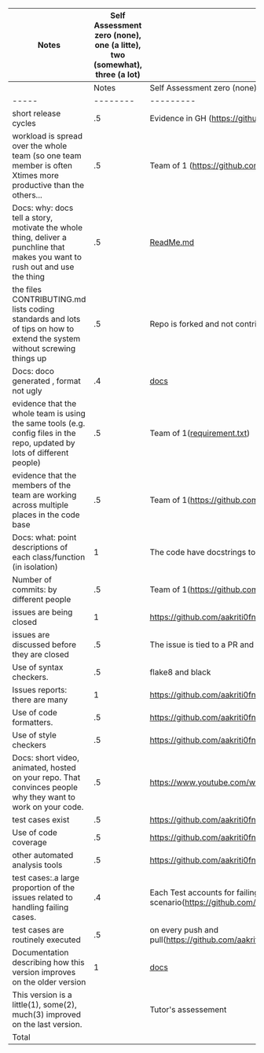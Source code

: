 | Notes|Self Assessment  zero (none), one (a litte), two (somewhat), three (a lot)| Evidence|
|-----|--------|---------|
|| Notes|Self Assessment  zero (none), one (a litte), two (somewhat), three (a lot)| Evidence|
|-----|--------|---------|
|short release cycles|.5|Evidence in GH  (https://github.com/aakriti0fnu/cheapBuy/graphs/contributors)|
| workload is spread over the whole team (so one team member is often Xtimes more productive than the others...|.5|Team of 1 (https://github.com/aakriti0fnu/cheapBuy/commits/dev_aakriti)|
| Docs: why: docs tell a story, motivate the whole thing, deliver a punchline that makes you want to rush out and use the thing|.5| [ReadMe.md](https://github.com/aakriti0fnu/cheapBuy/blob/dev_aakriti/README.md)|
| the files CONTRIBUTING.md lists coding standards and lots of tips on how to extend the system without screwing things up| .5|Repo is forked and not contributed to the original branch |
|Docs: doco generated , format not ugly| .4|[docs](./Code_Description_phase2.pdf)|
|evidence that the whole team is using the same tools (e.g. config files in the repo, updated by lots of different people)|.5 |Team of 1([requirement.txt](https://github.com/aakriti0fnu/cheapBuy/blob/dev_aakriti/requirements.txt))|
|evidence that the members of the team are working across multiple places in the code base| .5| Team of 1(https://github.com/aakriti0fnu/cheapBuy/commits/dev_aakriti)|
|Docs: what: point descriptions of each class/function (in isolation)| 1|The code have docstrings to describe functionality of each function.Also it is in [docs](./Code_Description_phase2.pdf) folder |
|Number of commits: by different people| .5|Team of 1(https://github.com/aakriti0fnu/cheapBuy/graphs/contributors)|
|issues are being closed| 1| https://github.com/aakriti0fnu/cheapBuy/issues?q=is%3Aissue+is%3Aclosed|
|issues are discussed before they are closed|.5 |The issue is tied to a PR and closed when merged.|
| Use of syntax checkers.|.5 |flake8 and black |
|Issues reports: there are many |1| https://github.com/aakriti0fnu/cheapBuy/issues|
|Use of code formatters. | .5| https://github.com/aakriti0fnu/cheapBuy/blob/dev_aakriti/.github/workflows/code_formatter.yml|
|Use of style checkers| .5 | https://github.com/aakriti0fnu/cheapBuy/blob/dev_aakriti/.github/workflows/style_checker.yml |
| Docs: short video, animated, hosted on your repo. That convinces people why they want to work on your code.| .5|https://www.youtube.com/watch?v=Rd5pno8FuD4|
|test cases exist| .5| https://github.com/aakriti0fnu/cheapBuy/tree/dev_aakriti/tests|
|Use of code coverage| .5 | https://github.com/aakriti0fnu/cheapBuy/tree/dev_aakriti/.github/workflows|
|other automated analysis tools| .5 | https://github.com/aakriti0fnu/cheapBuy/blob/dev_aakriti/.github/workflows/unit_test.yml|
 |test cases:.a large proportion of the issues related to handling failing cases.| .4| Each Test accounts for failing scenario(https://github.com/aakriti0fnu/cheapBuy/tree/dev_aakriti/tests) |
|test cases are routinely executed| .5| on every push and pull(https://github.com/aakriti0fnu/cheapBuy/blob/dev_aakriti/.github/workflows/unit_test.yml)|
| Documentation describing how this version improves on the older version| 1| [docs](./updated_version_CheapBuy.pdf)|
|This version is a little(1), some(2), much(3) improved on the last version.| |Tutor's assessement|
|Total| | |
